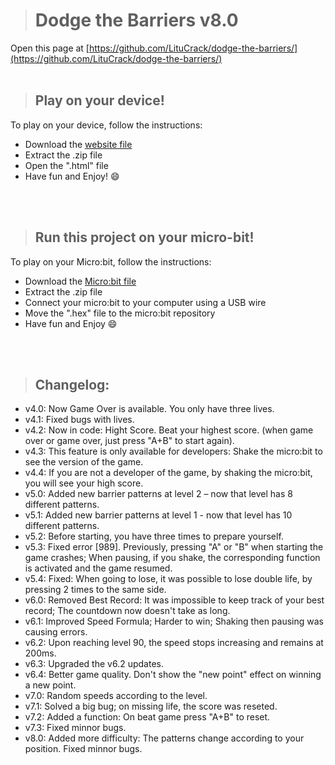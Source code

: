 > # Dodge the Barriers v8.0

Open this page at [https://github.com/LituCrack/dodge-the-barriers/](https://github.com/LituCrack/dodge-the-barriers/)
<br/>
<br/>

> ## Play on your device!

To play on your device, follow the instructions:

 * Download the [website file](https://github.com/LituCrack/Dodge_the_Barriers/raw/master/dodge_the_barriers_html.zip)
 * Extract the .zip file
 * Open the ".html" file
 * Have fun and Enjoy! 😄
<br/>
<br/>

> ## Run this project on your micro-bit!

To play on your Micro:bit, follow the instructions:

 * Download the [Micro:bit file](https://github.com/LituCrack/Dodge_the_Barriers/raw/master/dodge_the_barriers_micro.zip)
 * Extract the .zip file
 * Connect your micro:bit to your computer using a USB wire
 * Move the ".hex" file to the micro:bit repository
 * Have fun and Enjoy 😄
<br/>
<br/>

> ## Changelog:

 * v4.0: Now Game Over is available. You only have three lives.
 * v4.1: Fixed bugs with lives.
 * v4.2: Now in code: Hight Score. Beat your highest score. (when game over or game over, just press "A+B" to start again).
 * v4.3: This feature is only available for developers: Shake the micro:bit to see the version of the game.
 * v4.4: If you are not a developer of the game, by shaking the micro:bit, you will see your high score.
 * v5.0: Added new barrier patterns at level 2 – now that level has 8 different patterns.
 * v5.1: Added new barrier patterns at level 1 - now that level has 10 different patterns.
 * v5.2: Before starting, you have three times to prepare yourself.
 * v5.3: Fixed error [989]. Previously, pressing "A" or "B" when starting the game crashes; When pausing, if you shake, the corresponding function is activated and the game resumed.
 * v5.4: Fixed: When going to lose, it was possible to lose double life, by pressing 2 times to the same side.
 * v6.0: Removed Best Record: It was impossible to keep track of your best record; The countdown now doesn't take as long.
 * v6.1: Improved Speed Formula; Harder to win; Shaking then pausing was causing errors.
 * v6.2: Upon reaching level 90, the speed stops increasing and remains at 200ms.
 * v6.3: Upgraded the v6.2 updates.
 * v6.4: Better game quality. Don't show the "new point" effect on winning a new point.
 * v7.0: Random speeds according to the level.
 * v7.1: Solved a big bug; on missing life, the score was reseted.
 * v7.2: Added a function: On beat game press "A+B" to reset.
 * v7.3: Fixed minnor bugs.
 * v8.0: Added more difficulty: The patterns change according to your position. Fixed minnor bugs.
<br/>
<br/>
<br/>
